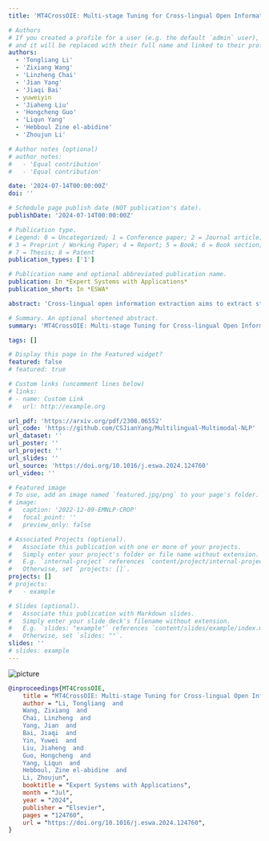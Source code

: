```yaml
---
title: 'MT4CrossOIE: Multi-stage Tuning for Cross-lingual Open Information Extraction'

# Authors
# If you created a profile for a user (e.g. the default `admin` user), write the username (folder name) here
# and it will be replaced with their full name and linked to their profile.
authors:
  - 'Tongliang Li'
  - 'Zixiang Wang'
  - 'Linzheng Chai'
  - 'Jian Yang'
  - 'Jiaqi Bai'
  - yuweiyin
  - 'Jiaheng Liu'
  - 'Hongcheng Guo'
  - 'Liqun Yang'
  - 'Hebboul Zine el-abidine'
  - 'Zhoujun Li'

# Author notes (optional)
# author_notes:
#   - 'Equal contribution'
#   - 'Equal contribution'

date: '2024-07-14T00:00:00Z'
doi: ''

# Schedule page publish date (NOT publication's date).
publishDate: '2024-07-14T00:00:00Z'

# Publication type.
# Legend: 0 = Uncategorized; 1 = Conference paper; 2 = Journal article;
# 3 = Preprint / Working Paper; 4 = Report; 5 = Book; 6 = Book section;
# 7 = Thesis; 8 = Patent
publication_types: ['1']

# Publication name and optional abbreviated publication name.
publication: In *Expert Systems with Applications*
publication_short: In *ESWA*

abstract: 'Cross-lingual open information extraction aims to extract structured information from raw text across multiple languages. Previous work uses a shared cross-lingual pre-trained model to handle the different languages but underuses the potential of the language-specific representation. In this paper, we propose an effective multi-stage tuning framework called MT4CrossIE, designed for enhancing cross-lingual open information extraction by injecting language-specific knowledge into the shared model. Specifically, the cross-lingual pre-trained model is first tuned in a shared semantic space (e.g., embedding matrix) in the fixed encoder and then other components are optimized in the second stage. After enough training, we freeze the pre-trained model and tune the multiple extra low-rank language-specific modules using mixture-of-LoRAs for model-based cross-lingual transfer. In addition, we leverage two-stage prompting to encourage the large language model (LLM) to annotate the multi-lingual raw data for data-based cross-lingual transfer. The model is trained with multi-lingual objectives on our proposed dataset OpenIE4++ by combing the model-based and data-based transfer techniques. Experimental results on various benchmarks emphasize the importance of aggregating multiple plug-in-and-play language-specific modules and demonstrate the effectiveness of MT4CrossIE in cross-lingual OIE.'

# Summary. An optional shortened abstract.
summary: 'MT4CrossOIE: Multi-stage Tuning for Cross-lingual Open Information Extraction'

tags: []

# Display this page in the Featured widget?
featured: false
# featured: true

# Custom links (uncomment lines below)
# links:
# - name: Custom Link
#   url: http://example.org

url_pdf: 'https://arxiv.org/pdf/2308.06552'
url_code: 'https://github.com/CSJianYang/Multilingual-Multimodal-NLP'
url_dataset: ''
url_poster: ''
url_project: ''
url_slides: ''
url_source: 'https://doi.org/10.1016/j.eswa.2024.124760'
url_video: ''

# Featured image
# To use, add an image named `featured.jpg/png` to your page's folder.
# image:
#   caption: '2022-12-09-EMNLP-CROP'
#   focal_point: ''
#   preview_only: false

# Associated Projects (optional).
#   Associate this publication with one or more of your projects.
#   Simply enter your project's folder or file name without extension.
#   E.g. `internal-project` references `content/project/internal-project/index.md`.
#   Otherwise, set `projects: []`.
projects: []
# projects:
#   - example

# Slides (optional).
#   Associate this publication with Markdown slides.
#   Simply enter your slide deck's filename without extension.
#   E.g. `slides: "example"` references `content/slides/example/index.md`.
#   Otherwise, set `slides: ""`.
slides: ''
# slides: example
---
```


<!-- {{% callout note %}} -->
<!-- Click the _Cite_ button above to demo the feature to enable visitors to import publication metadata into their reference management software. -->
<!-- {{% /callout %}} -->

<!-- {{% callout note %}} -->
<!-- Create your slides in Markdown - click the _Slides_ button to check out the example. -->
<!-- {{% /callout %}} -->

<!-- Supplementary notes can be added here, including [code, math, and images](https://wowchemy.com/docs/writing-markdown-latex/). -->

<script src="https://polyfill.io/v3/polyfill.min.js?features=es6"></script>
<script id="MathJax-script" async src="https://cdn.jsdelivr.net/npm/mathjax@3/es5/tex-mml-chtml.js"></script>
<script> 
MathJax = {
  tex: {
    inlineMath: [['$', '$']],
    processEscapes: true
  }
};
</script>

![picture](https://yuweiyin.com/files/img/2024-07-14-MT4CrossOIE-Training.png)

```bibtex
@inproceedings{MT4CrossOIE,
    title = "MT4CrossOIE: Multi-stage Tuning for Cross-lingual Open Information Extraction",
    author = "Li, Tongliang  and
    Wang, Zixiang  and
    Chai, Linzheng  and
    Yang, Jian  and
    Bai, Jiaqi  and
    Yin, Yuwei  and
    Liu, Jiaheng  and
    Guo, Hongcheng  and
    Yang, Liqun  and
    Hebboul, Zine el-abidine  and
    Li, Zhoujun",
    booktitle = "Expert Systems with Applications",
    month = "Jul",
    year = "2024",
    publisher = "Elsevier",
    pages = "124760",
    url = "https://doi.org/10.1016/j.eswa.2024.124760",
}
```
